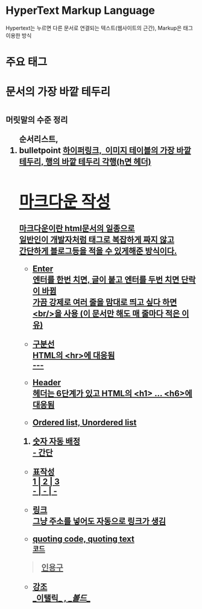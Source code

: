<xml>
<h1> HyperText Markup Language</h1>
Hypertext는 누르면 다른 문서로 연결되는 텍스트(웹사이트의 근간), Markup은 태그이용한 방식

<h1>주요 태그<h1>
<html> 문서의 가장 바깥 테두리
<h1><h2> 머릿말의 수준 정리 
<ol> 순서리스트, <li> bulletpoint
<a href=> 하이퍼링크, <img src=> 이미지
<table> 테이블의 가장 바깥 테두리, <tr> 행의 바깥 테두리 <th,td> 각행(h면 헤더)


# 마크다운 작성
마크다운이란 html문서의 일종으로<br> 
일반인이 개발자처럼 태그로 복잡하게 짜지 않고 <br>
간단하게 블로그등을 적을 수 있게해준 방식이다.
- Enter<br/>
엔터를 한번 치면, 글이 붙고 엔터를 두번 치면 단락이 바뀜<br/>
가끔 강제로 여러 줄을 맘대로 띄고 싶다 하면 \<br/>을 사용 (이 문서만 해도 매 줄마다 적은 이유) <br/>

- 구분선<br/>
HTML의 \<hr>에 대응됨 <br/>
\---

- Header<br/>
헤더는 6단계가 있고 HTML의 \<h1> ... \<h6>에 대응됨<br/>

- Ordered list, Unordered list<br/>
1. 숫자 자동 배정<br/>
\- 간단<br/>

- 표작성<br/>
1 | 2 | 3<br/>
\- | - | -<br/>

- 링크<br/>
그냥 주소를 넣어도 자동으로 링크가 생김<br/>

- quoting code, quoting text <br/>
`코드`<br/>
> 인용구<br/>

- 강조<br/>
\_이탤릭_ , \__볼드__ <br/>
</xml>
